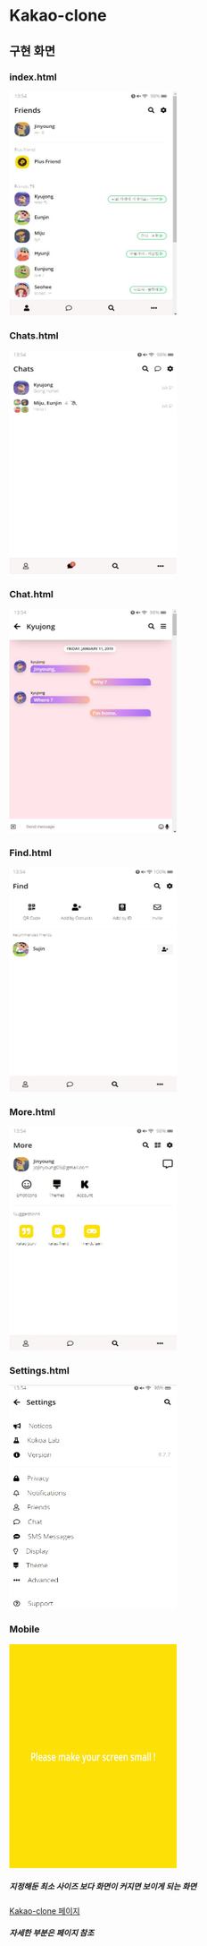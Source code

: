 # Kakao-clone

## 구현 화면

### **index.html**

<img src="./images/index.jpg" width="300" height="400">

### **Chats.html**

<img src="./images/chats.jpg" width="300" height="400">

### **Chat.html**

<img src="./images/chat.jpg" width="300" height="400">

### **Find.html**

<img src="./images/find.jpg" width="300" height="400">

### **More.html**

<img src="./images/more.jpg" width="300" height="400">

### **Settings.html**

<img src="./images/settings.jpg" width="300" height="400">

### **Mobile**

<img src="./images/midea.jpg" width="300" height="400">

##### 지정해둔 최소 사이즈 보다 화면이 커지면 보이게 되는 화면

[Kakao-clone 페이지](https://chjy0527.github.io/kakao-clone/)

##### 자세한 부분은 페이지 참조
